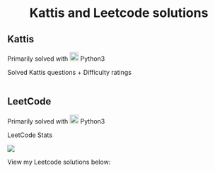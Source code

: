<h1 align="center">Kattis and Leetcode solutions</h1>

<h2>Kattis</h2>
<p>Primarily solved with <img src="https://cdn.jsdelivr.net/gh/devicons/devicon/icons/python/python-original.svg" alt="Python" width="20"/> Python3</p>

<p>Solved Kattis questions + Difficulty ratings</p>
<table></table>


###
<h2 align="left">LeetCode</h2>
<p>Primarily solved with <img src="https://cdn.jsdelivr.net/gh/devicons/devicon/icons/python/python-original.svg" alt="Python" width="20"/> Python3
</p>
<p>LeetCode Stats</p>

<div>
  <img src="https://leetcard.jacoblin.cool/5MOsNxe3yv?theme=catppuccinMocha&font=Tenor%20Sans&ext=activity" />
</div>

<p>View my Leetcode solutions below:</p>
